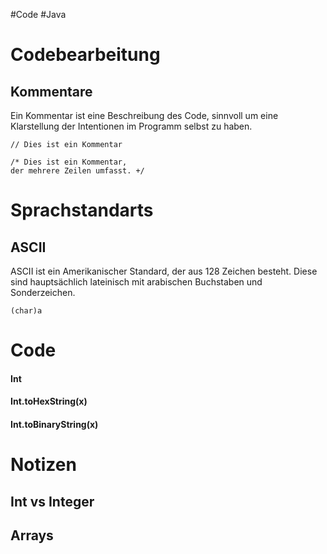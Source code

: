 #Code #Java

# Codebearbeitung
## Kommentare
Ein Kommentar ist eine Beschreibung des Code, sinnvoll um eine Klarstellung der Intentionen im Programm selbst zu haben. 

```
// Dies ist ein Kommentar

/* Dies ist ein Kommentar,
der mehrere Zeilen umfasst. +/
```

# Sprachstandarts
## ASCII
ASCII ist ein Amerikanischer Standard, der aus 128 Zeichen besteht. Diese sind hauptsächlich lateinisch mit arabischen Buchstaben und Sonderzeichen.

```
(char)a
```
### 
# Code

#### Int

#### Int.toHexString(x)
#### Int.toBinaryString(x)

# Notizen

## Int vs Integer


## Arrays

